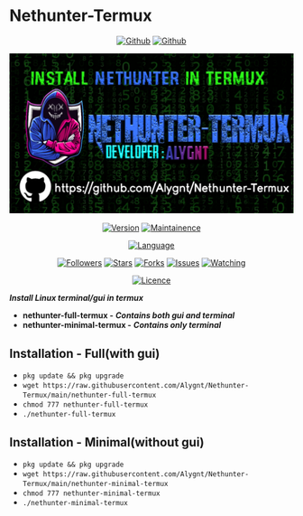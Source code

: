 # Nethunter-Termux

<p align="center">
<a href="https://github.com/Alygnt"><img title="Github" src="https://img.shields.io/badge/Alygnt-grey?style=for-the-badge&logo=github"></a>
<a href="https://github.com/Alygnt/Nethunter-Termux"><img title="Github" src="https://img.shields.io/badge/Nethunter_Termux-blue?style=for-the-badge"></a>
</p>

<p align="center">
<img src="https://raw.githubusercontent.com/Alygnt/archive/nethunter-termux/Nethunter-Termux-poster.png">
</p>

<p align="center">
<a href="https://github.com/Alygnt/Nethunter-Termux"><img title="Version" src="https://img.shields.io/badge/Version-2020011601-blue.svg"></a>
<a href="https://github.com/Alygnt/Nethunter-Termux"><img title="Maintainence" src="https://img.shields.io/badge/Maintained%3F-yes-green.svg"></a>
</p>

<p align="center">
<a href="https://github.com/Alygnt/Nethunter-Termux"><img title="Language" src="https://img.shields.io/badge/Made%20with-Bash-1f425f.svg?v=103"></a>
</p>

<p align="center">
<a href="https://github.com/Alygnt"><img title="Followers" src="https://img.shields.io/github/followers/alygnt?color=blue&style=flat-square"></a>
<a href="https://github.com/Alygnt/Nethunter-Termux"><img title="Stars" src="https://img.shields.io/github/stars/Alygnt/Nethunter-Termux?color=red&style=flat-square"></a>
<a href="https://github.com/Alygnt/Nethunter-Termux"><img title="Forks" src="https://img.shields.io/github/forks/Alygnt/Nethunter-Termux?color=red&style=flat-square"></a>
<a href="https://github.com/Alygnt/Nethunter-Termux"><img title="Issues" src="https://img.shields.io/github/issues/Alygnt/Nethunter-Termux?color=red&style=flat-square"></a>
<a href="https://github.com/Alygnt/Nethunter-Termux"><img title="Watching" src="https://img.shields.io/github/watchers/Alygnt/Nethunter-Termux?label=Watchers&color=red&style=flat-square"></a>
</p>

<p align="center">
<a href="https://github.com/Alygnt/Nethunter-Termux/blob/main/LICENSE"><img title="Licence" src="https://img.shields.io/badge/License-MIT LICENCE-blue.svg"></a>
</p>

***Install Linux terminal/gui in termux***

- **nethunter-full-termux -** ***Contains both gui and terminal***
- **nethunter-minimal-termux -** ***Contains only terminal***

## Installation - Full(with gui)
* `pkg update && pkg upgrade`
* `wget https://raw.githubusercontent.com/Alygnt/Nethunter-Termux/main/nethunter-full-termux`
* `chmod 777 nethunter-full-termux`
* `./nethunter-full-termux`

## Installation - Minimal(without gui)
* `pkg update && pkg upgrade`
* `wget https://raw.githubusercontent.com/Alygnt/Nethunter-Termux/main/nethunter-minimal-termux`
* `chmod 777 nethunter-minimal-termux`
* `./nethunter-minimal-termux`
